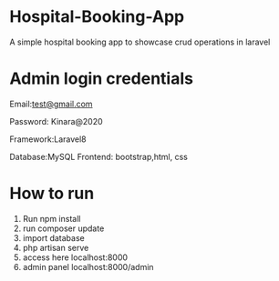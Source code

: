 # Hospital-Booking-App
A simple hospital booking app to showcase crud operations in laravel
# Admin login credentials
Email:test@gmail.com

Password: Kinara@2020

Framework:Laravel8

Database:MySQL
Frontend: bootstrap,html, css 

# How to run

1) Run npm install
2) run composer update
3) import database
3) php artisan serve
4) access here localhost:8000
5) admin panel localhost:8000/admin
